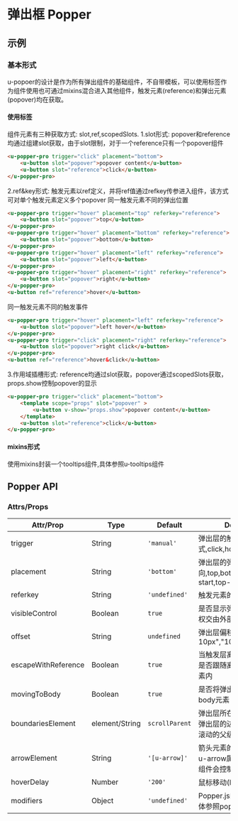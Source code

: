 # 弹出框 Popper
## 示例
### 基本形式

u-popoer的设计是作为所有弹出组件的基础组件，不自带模板，可以使用标签作为组件使用也可通过mixins混合进入其他组件，触发元素(reference)和弹出元素(popover)均在获取。
#### 使用标签
组件元素有三种获取方式: slot,ref,scopedSlots.
1.slot形式: popover和reference均通过组建slot获取，由于slot限制，对于一个reference只有一个popover组件
``` html
<u-popper-pro trigger="click" placement="bottom">
	<u-button slot="popover">popover content</u-button>
	<u-button slot="reference">click</u-button>
</u-popper-pro>
```
2.ref&key形式: 触发元素以ref定义，并将ref值通过refkey传参进入组件，该方式可对单个触发元素定义多个popover
同一触发元素不同的弹出位置
``` html
<u-popper-pro trigger="hover" placement="top" referkey="reference">
	<u-button slot="popover">top</u-button>
</u-popper-pro>
<u-popper-pro trigger="hover" placement="bottom" referkey="reference">
	<u-button slot="popover">bottom</u-button>
</u-popper-pro>
<u-popper-pro trigger="hover" placement="left" referkey="reference">
	<u-button slot="popover">left</u-button>
</u-popper-pro>
<u-popper-pro trigger="hover" placement="right" referkey="reference">
	<u-button slot="popover">right</u-button>
</u-popper-pro>
<u-button ref="reference">hover</u-button>
```
同一触发元素不同的触发事件
``` html
<u-popper-pro trigger="hover" placement="left" referkey="reference">
	<u-button slot="popover">left hover</u-button>
</u-popper-pro>
<u-popper-pro trigger="click" placement="right" referkey="reference">
	<u-button slot="popover">right click</u-button>
</u-popper-pro>
<u-button ref="reference">hover&click</u-button>
```
3.作用域插槽形式: reference均通过slot获取，popover通过scopedSlots获取，props.show控制popover的显示
``` html
<u-popper-pro trigger="click" placement="bottom">
	<template scope="props" slot="popover" >
		<u-button v-show="props.show">popover content</u-button>
	</template>
	<u-button slot="reference">click</u-button>
</u-popper-pro>
```
#### mixins形式
使用mixins封装一个tooltips组件,具体参照u-tooltips组件

## Popper API
### Attrs/Props

| Attr/Prop | Type | Default | Description |
| --------- | ---- | ------- | ----------- |
| trigger | String| `'manual'` | 弹出层的触发方式,click,hover,manual |
| placement | String | `'bottom'` | 弹出层的弹出方向,top,bottom,left,right,top-start,top-end... |
| referkey | String | `'undefined'` | 触发元素的ref值 |
| visibleControl | Boolean | `true` | 是否显示弹出层，将显示控制权交由外部(父组件) |
| offset | String | `undefined` | 弹出层偏移，"10px 10px","10% 10%" |
| escapeWithReference | Boolean | `true` | 当触发层离开边际时，弹出层是否跟随离开或保留在边际元素内 |
| movingToBody | Boolean | `true` | 是否将弹出层元素移动到body元素 |
| boundariesElement | element/String | `scrollParent` | 弹出层所在的边框元素，定义弹出层的边际，默认为第一个滚动的父级元素 |
| arrowElement | String | `'[u-arrow]'` | 箭头元素的query值，默认为u-arrow属性，定义该属性则组件会控制箭头元素的偏移量 |
| hoverDelay | Number | `'200'` | 鼠标移动(hover)事件的延迟 |
| modifiers | Object | `'undefined'` | Popper.js的modify参数，具体参照popper.js的文档 |
